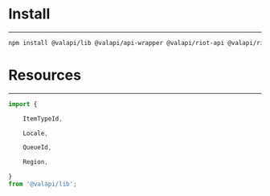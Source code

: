 # Install

-----------

```bash
npm install @valapi/lib @valapi/api-wrapper @valapi/riot-api @valapi/riot-client @valapi/valorant-api.com
```

# Resources

-----------

```typescript
import {

    ItemTypeId,

    Locale,

    QueueId,

    Region,

}
from '@valapi/lib';
```
